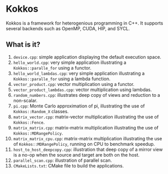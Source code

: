 # Kokkos

Kokkos is a framework for heterogenious programming in C++. It supports
several backends such as OpenMP, CUDA, HIP, and SYCL.


## What is it?

1. `device.cpp`: simple application displaying the default execution
   space.
1. `hello_world.cpp`: very simple application illustrating a
   `Kokkos::paralle_for` using a functor.
1. `hello_world_lambdas.cpp`: very simple application illustrating a
   `Kokkos::paralle_for` using a lambda function.
1. `vector_product.cpp`: vector multiplication using a functor.
1. `vector_product_lambdas.cpp`: vector multiplication using lambdas.
1. `random_numbers.cpp`: illustrates deep copy of views and reduction
   to a non-scalar.
1. `pi.cpp`: Monte Carlo approximation of pi, illustrating the use of
   `Kokkos::Random_X` classes.
1. `matrix_vector.cpp`: matrix-vector multiplication illustrating the
   use of `Kokkos::Fence`.
1. `matrix_matrix.cpp`: matrix-matrix multiplication illustrating the
   use of `Kokkos::MDRangePolicy`.
1. `matrix_matrix_cpu.cpp`: matrix-matrix multiplication illustrating the
   use of `Kokkos::MDRangePolicy`, running on CPU to benchmark speedup.
1. `host_to_host_deepcopy.cpp`: illustration that deep copy of a mirror
   view is a no-op when the source and target are both on the host.
1. `parallel_scan.cpp`: illustration of parallel scan.
1. `CMakeLists.txt`: CMake file to build the applications.
